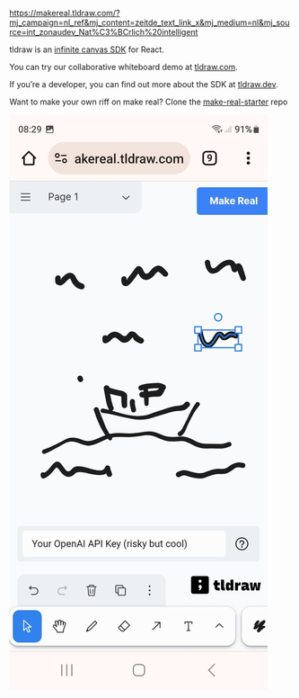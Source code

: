 https://makereal.tldraw.com/?mj_campaign=nl_ref&mj_content=zeitde_text_link_x&mj_medium=nl&mj_source=int_zonaudev_Nat%C3%BCrlich%20intelligent

tldraw is an [infinite canvas SDK](https://tldraw.dev/) for React. 

You can try our collaborative whiteboard demo at [tldraw.com](https://www.tldraw.com/).

If you’re a developer, you can find out more about the SDK at [tldraw.dev](https://tldraw.dev/).

Want to make your own riff on make real? Clone the [make-real-starter](https://github.com/tldraw/make-real-starter) repo

![](_asset/Screenshot_20240425_082920_Chrome.jpg)
